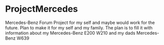 # ProjectMercedes
Mercedes-Benz Forum
Project for my self and maybe would work for the future. Plan to make it for my self and my family. The plan is to fill it with information about my Mercedes-Benz E200 W210 and my dads Mercedes-Benz W639
